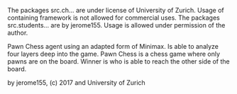 The packages src.ch… are under license of University of Zurich. Usage of containing framework is not allowed for commercial uses.
The packages src.students… are by jerome155. Usage is allowed under permission of the author.

Pawn Chess agent using an adapted form of Minimax. Is able to analyze four layers deep into the game. Pawn Chess is a chess game where only pawns are on the board. Winner is who is able to reach the other side of the board.

by jerome155, (c) 2017 and University of Zurich